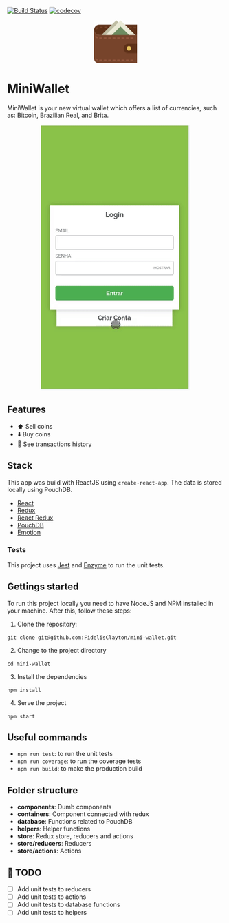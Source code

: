 [![Build Status](https://travis-ci.org/FidelisClayton/mini-wallet.svg?branch=master)](https://travis-ci.org/FidelisClayton/mini-wallet)
[![codecov](https://codecov.io/gh/FidelisClayton/mini-wallet/branch/master/graph/badge.svg)](https://codecov.io/gh/FidelisClayton/mini-wallet)

<p align="center">
  <img width="100" src="readme/wallet.svg">
</p>

# MiniWallet
MiniWallet is your new virtual wallet which offers a list of currencies, such as: Bitcoin, Brazilian Real, and Brita.

<p align="center">
  <img src="readme/app.gif">
</p>

## Features
- :arrow_up: Sell coins
- :arrow_down: Buy coins
- :book: See transactions history

## Stack
This app was build with ReactJS using `create-react-app`. The data is stored locally using PouchDB.

- [React](https://github.com/facebook/react/)
- [Redux](https://github.com/reduxjs/redux)
- [React Redux](https://github.com/reduxjs/react-redux)
- [PouchDB](https://github.com/pouchdb/pouchdb)
- [Emotion](https://github.com/emotion-js/emotion)

### Tests
This project uses [Jest](https://github.com/facebook/jest) and [Enzyme](https://github.com/airbnb/enzyme) to run the unit tests.

## Gettings started
To run this project locally you need to have NodeJS and NPM installed in your machine. After this, follow these steps:

1. Clone the repository:
```
git clone git@github.com:FidelisClayton/mini-wallet.git
```

2. Change to the project directory
```
cd mini-wallet
```

3. Install the dependencies
```
npm install
```

4. Serve the project
```
npm start
```

## Useful commands
- `npm run test`: to run the unit tests
- `npm run coverage`: to run the coverage tests
- `npm run build`: to make the production build

## Folder structure
- **components**: Dumb components
- **containers**: Component connected with redux
- **database**: Functions related to PouchDB
- **helpers**: Helper functions
- **store**: Redux store, reducers and actions
- **store/reducers**: Reducers
- **store/actions**: Actions

## :pencil: TODO
- [ ] Add unit tests to reducers
- [ ] Add unit tests to actions
- [ ] Add unit tests to database functions
- [ ] Add unit tests to helpers
